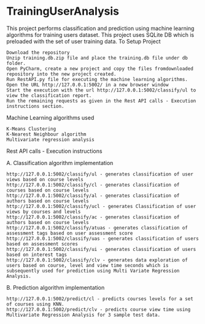# TrainingUserAnalysis

This project performs classification and prediction using machine learning algorithms for training users dataset. This project uses SQLite DB which is preloaded with the set of user training data.
To Setup Project

    Download the repository
    Unzip training.db.zip file and place the training.db file under db folder.
    Open PyCharm, create a new project and copy the files fromdownloaded repository into the new project created.
    Run RestAPI.py file for executing the machine learning algorithms.
    Open the URL http://127.0.0.1:5002/ in a new browser window
    Start the execution with the url http://127.0.0.1:5002/classify/ul to view the classification report.
    Run the remaining requests as given in the Rest API calls - Execution instructions section.

Machine Learning algorithms used

    K-Means Clustering
    K-Nearest Neighbour algorithm
    Multivariate regression analysis

Rest API calls - Execution instructions

A. Classification algorithm implementation

    http://127.0.0.1:5002/classify/ul - generates classification of user views based on course levels
    http://127.0.0.1:5002/classify/cl - generates classification of courses based on course levels
    http://127.0.0.1:5002/classify/al - generates classification of authors based on course levels
    http://127.0.0.1:5002/classify/ucl - generates Classification of user views by courses and levels
    http://127.0.0.1:5002/classify/ac - generates classification of authors based on course levels
    http://127.0.0.1:5002/classify/atuas - generates classification of assessment tags based on user assessment score
    http://127.0.0.1:5002/classify/uas - generates classification of users based on assessment scores
    http://127.0.0.1:5002/classify/ui - generates classification of users based on interest tags
    http://127.0.0.1:5002/classify/clv - generates data exploration of users based on course, level and view time seconds which is subsequently used for prediction using Multi Variate Regression Analysis.

B. Prediction algorithm implementation

    http://127.0.0.1:5002/predict/cl - predicts courses levels for a set of courses using KNN.
    http://127.0.0.1:5002/predict/clv - predicts course view time using Multivariate Regression Analysis for 3 sample test data.
